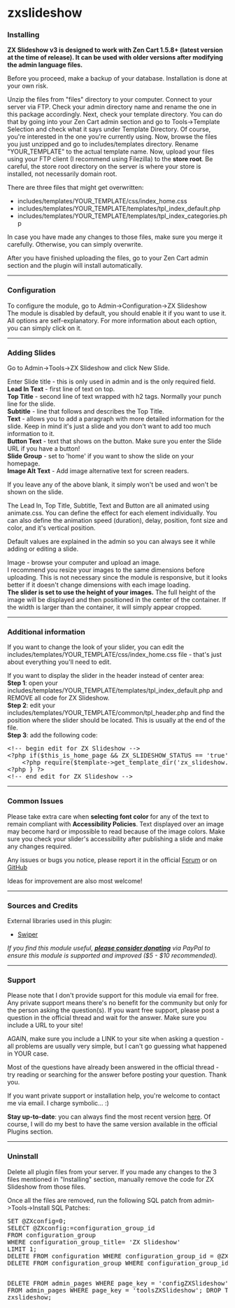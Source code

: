 # zxslideshow
<h3><strong>Installing</strong></h3>
<p><strong>ZX Slideshow v3 is designed to work with Zen Cart 1.5.8+ (latest version at the time of release). It can be used with older versions after modifying the admin language files.</strong></p>

<p>Before you proceed, make a backup of your database. Installation is done at your own risk.</p>

<p>Unzip the files from &quot;files&quot; directory to your computer. Connect to your server via FTP. Check your admin directory name and rename the one in this package accordingly. Next, check your template directory. You can do that by going into your Zen Cart admin section and go to Tools-&gt;Template Selection and check what it says under Template Directory. Of course, you're interested in the one you're currently using. Now, browse the files you just unzipped and go to includes/templates directory. Rename &quot;YOUR_TEMPLATE&quot; to the actual template name. Now, upload your files using your FTP client (I recommend using Filezilla) to the <strong>store root</strong>. Be careful, the store root directory on the server is where your store is installed, not necessarily domain root.</p>

<p>There are three files that might get overwritten:
<ul>
<li>includes/templates/YOUR_TEMPLATE/css/index_home.css</li>
<li>includes/templates/YOUR_TEMPLATE/templates/tpl_index_default.php</li>
<li>includes/templates/YOUR_TEMPLATE/templates/tpl_index_categories.php</li>
</ul>
</

<p>In case you have made any changes to those files, make sure you merge it carefully. Otherwise, you can simply overwrite.</p>
<p>After you have finished uploading the files, go to your Zen Cart admin section and the plugin will install automatically. </p>
        
<hr>
        
<h3><strong>Configuration</strong></h3>
<p>To configure the module, go to Admin->Configuration->ZX Slideshow<br />
The module is disabled by default, you should enable it if you want to use it.<br>
All options are self-explanatory. For more information about each option, you can simply click on it.</p>

<hr>
       
<h3><strong>Adding Slides</strong></h3>
<p>Go to Admin-&gt;Tools-&gt;ZX Slideshow and click New Slide.</p>
<p>Enter Slide title - this is only used in admin and is the only required field.<br>
<strong>Lead In Text</strong> - first line of text on top.<br>
<strong>Top Title</strong> - second line of text wrapped with h2 tags. Normally your punch line for the slide.<br>
<strong>Subtitle</strong> - line that follows and describes the Top Title.<br>
<strong>Text</strong> - allows you to add a paragraph with more detailed information for the slide. Keep in mind it's just a slide and you don't want to add too much information to it.<br>
<strong>Button Text</strong> - text that shows on the button. Make sure you enter the Slide URL if you have a button!<br>
<strong>Slide Group</strong> - set to 'home' if you want to show the slide on your homepage.<br>
<strong>Image Alt Text</strong> - Add image alternative text for screen readers.
</p>
<p>If you leave any of the above blank, it simply won't be used and won't be shown on the slide.</p>
<p>The Lead In, Top Title, Subtitle, Text and Button are all animated using animate.css. You can define the effect for each element individually. You can also define the animation speed (duration), delay, position, font size and color, and it's vertical position.</p>
<p>Default values are explained in the admin so you can always see it while adding or editing a slide.</p>
<p>Image - browse your computer and upload an image.<br>
I recommend you resize your images to the same dimensions before uploading. This is not necessary since the module is responsive, but it looks better if it doesn't change dimensions with each image loading.<br>
<strong>The slider is set to use the height of your images.</strong> The full height of the image will be displayed and then positioned in the center of the container. If the width is larger than the container, it will simply appear cropped.
</p>

<hr>

<h3><strong>Additional information</strong></h3>
       
<p>If you want to change the look of your slider, you can edit the includes/templates/YOUR_TEMPLATE/css/index_home.css file - that's just about everything you'll need to edit.
<p>If you want to display the slider in the header instead of center area: <br>
<strong>Step 1</strong>: open your includes/templates/YOUR_TEMPLATE/templates/tpl_index_default.php and REMOVE all code for ZX Slideshow.<br>
<strong>Step 2</strong>: edit your includes/templates/YOUR_TEMPLATE/common/tpl_header.php and find the position where the slider should be located. This is usually at the end of the file.<br>
<strong>Step 3</strong>: add the following code:

<pre>
&lt;!-- begin edit for ZX Slideshow --&gt;
&lt;?php if($this_is_home_page && ZX_SLIDESHOW_STATUS == 'true') { ?&gt;
	&lt;?php require($template-&gt;get_template_dir('zx_slideshow.php',DIR_WS_TEMPLATE, $current_page_base,'templates'). '/zx_slideshow.php'); ?&gt;
&lt;?php } ?&gt;
&lt;!-- end edit for ZX Slideshow --&gt;</pre>

<hr>

<h3><strong>Common Issues</strong></h3>

<p>Please take extra care when <strong>selecting font color</strong> for any of the text to remain compliant with <strong>Accessibility Policies</strong>. Text displayed over an image may become hard or impossible to read because of the image colors. Make sure you check your slider's accessibility after publishing a slide and make any changes required.</p>
<p>Any issues or bugs you notice, please report it in the official <a href="https://www.zen-cart.com/showthread.php?195957-ZX-Slideshow-support-thread" target="_blank">Forum</a> or on <a href="https://github.com/zenexpert/zxslideshow/issues" target="_blank">GitHub</a></p>
<p>Ideas for improvement are also most welcome!</p>

<hr>
     	
<h3><strong>Sources and Credits</strong></h3>
        
<p>External libraries used in this plugin:
<ul>
<li><a href="https://swiperjs.com/" target="_blank">Swiper</a></li>
</ul>
</p>

<p><em>If you find this module useful, <strong><a href="https://zenexpert.com/donations" target="_blank">please consider donating</a></strong> via PayPal to ensure this module is supported and improved ($5 - $10 recommended).</em></p>

<hr>

<h3><strong>Support</strong></h3>

<p>Please note that I don't provide support for this module via email for free. Any private support means there's no benefit for the community but only for the person asking the question(s). If you want free support, please post a question in the official thread and wait for the answer. Make sure you include a URL to your site!</p>
<p>AGAIN, make sure you include a LINK to your site when asking a question - all problems are usually very simple, but I can't go guessing what happened in YOUR case.</p>
<p>Most of the questions have already been answered in the official thread - try reading or searching for the answer before posting your question. Thank you.</p>

<p>If you want private support or installation help, you're welcome to contact me via email. I charge symbolic... :)</p>
<p><strong>Stay up-to-date</strong>: you can always find the most recent version <a href="http://www.zenexpert.com/zx-slideshow.php" target="_blank">here</a>. Of course, I will do my best to have the same version available in the official Plugins section.</p>

<hr>

<h3><strong>Uninstall</strong></h3>

<p>Delete all plugin files from your server. If you made any changes to the 3 files mentioned in "Installing" section, manually remove the code for ZX Slideshow from those files.</p>
<p>Once all the files are removed, run the following SQL patch from admin->Tools->Install SQL Patches:
<pre>
SET @ZXconfig=0;
SELECT @ZXconfig:=configuration_group_id
FROM configuration_group
WHERE configuration_group_title= 'ZX Slideshow'
LIMIT 1;
DELETE FROM configuration WHERE configuration_group_id = @ZXconfig;
DELETE FROM configuration_group WHERE configuration_group_id = @ZXconfig;

DELETE FROM admin_pages WHERE page_key = 'configZXSlideshow';
DELETE FROM admin_pages WHERE page_key = 'toolsZXSlideshow';
DROP TABLE zxslideshow;</pre>
</p>
